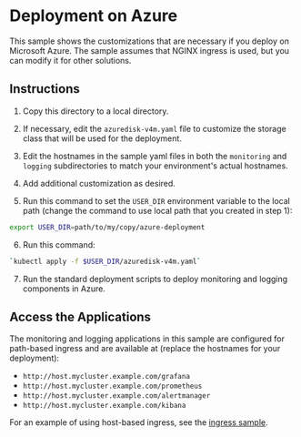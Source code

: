 # Deployment on Azure

This sample shows the customizations that are necessary if you deploy
on Microsoft Azure. The sample assumes that NGINX ingress is used, but you can
modify it for other solutions.

## Instructions

1. Copy this directory to a local directory.

2. If necessary, edit the `azuredisk-v4m.yaml` file to customize the
storage class that will be used for the deployment.

3. Edit the hostnames in the sample yaml files in both the `monitoring`
and `logging` subdirectories to match your environment's actual hostnames.

4. Add additional customization as desired.

5. Run this command to set the `USER_DIR` environment variable to the local path (change the command to use local path that you created in step 1):

```bash
export USER_DIR=path/to/my/copy/azure-deployment
```

6. Run this command:

```bash
`kubectl apply -f $USER_DIR/azuredisk-v4m.yaml`
```

7. Run the standard deployment scripts to deploy monitoring and logging components in Azure.

## Access the Applications

The monitoring and logging applications in this sample are configured for
path-based ingress and are available at (replace the hostnames for your deployment):

* `http://host.mycluster.example.com/grafana`
* `http://host.mycluster.example.com/prometheus`
* `http://host.mycluster.example.com/alertmanager`
* `http://host.mycluster.example.com/kibana`

For an example of using host-based ingress, see the [ingress sample](../ingress).
